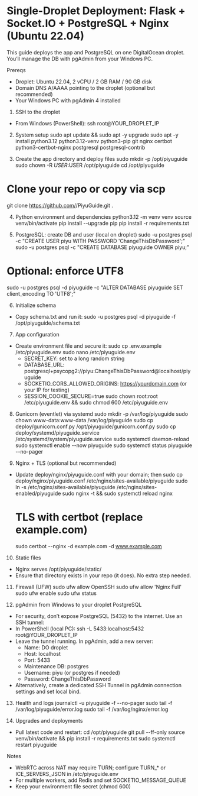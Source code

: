 # Single-Droplet Deployment: Flask + Socket.IO + PostgreSQL + Nginx (Ubuntu 22.04)

This guide deploys the app and PostgreSQL on one DigitalOcean droplet. You’ll manage the DB with pgAdmin from your Windows PC.

Prereqs
- Droplet: Ubuntu 22.04, 2 vCPU / 2 GB RAM / 90 GB disk
- Domain DNS A/AAAA pointing to the droplet (optional but recommended)
- Your Windows PC with pgAdmin 4 installed

1) SSH to the droplet
- From Windows (PowerShell):
  ssh root@YOUR_DROPLET_IP

2) System setup
  sudo apt update && sudo apt -y upgrade
  sudo apt -y install python3.12 python3.12-venv python3-pip git nginx certbot python3-certbot-nginx postgresql postgresql-contrib

3) Create the app directory and deploy files
  sudo mkdir -p /opt/piyuguide
  sudo chown -R $USER:$USER /opt/piyuguide
  cd /opt/piyuguide
  # Clone your repo or copy via scp
  git clone https://github.com/<you>/PiyuGuide.git .

4) Python environment and dependencies
  python3.12 -m venv venv
  source venv/bin/activate
  pip install --upgrade pip
  pip install -r requirements.txt

5) PostgreSQL: create DB and user (local on droplet)
  sudo -u postgres psql -c "CREATE USER piyu WITH PASSWORD 'ChangeThisDbPassword';"
  sudo -u postgres psql -c "CREATE DATABASE piyuguide OWNER piyu;"
  # Optional: enforce UTF8
  sudo -u postgres psql -d piyuguide -c "ALTER DATABASE piyuguide SET client_encoding TO 'UTF8';"

6) Initialize schema
- Copy schema.txt and run it:
  sudo -u postgres psql -d piyuguide -f /opt/piyuguide/schema.txt

7) App configuration
- Create environment file and secure it:
  sudo cp .env.example /etc/piyuguide.env
  sudo nano /etc/piyuguide.env
    - SECRET_KEY: set to a long random string
    - DATABASE_URL: postgresql+psycopg2://piyu:ChangeThisDbPassword@localhost/piyuguide
    - SOCKETIO_CORS_ALLOWED_ORIGINS: https://yourdomain.com (or your IP for testing)
    - SESSION_COOKIE_SECURE=true
  sudo chown root:root /etc/piyuguide.env && sudo chmod 600 /etc/piyuguide.env

8) Gunicorn (eventlet) via systemd
  sudo mkdir -p /var/log/piyuguide
  sudo chown www-data:www-data /var/log/piyuguide
  sudo cp deploy/gunicorn.conf.py /opt/piyuguide/gunicorn.conf.py
  sudo cp deploy/systemd/piyuguide.service /etc/systemd/system/piyuguide.service
  sudo systemctl daemon-reload
  sudo systemctl enable --now piyuguide
  sudo systemctl status piyuguide --no-pager

9) Nginx + TLS (optional but recommended)
- Update deploy/nginx/piyuguide.conf with your domain; then
  sudo cp deploy/nginx/piyuguide.conf /etc/nginx/sites-available/piyuguide
  sudo ln -s /etc/nginx/sites-available/piyuguide /etc/nginx/sites-enabled/piyuguide
  sudo nginx -t && sudo systemctl reload nginx
  # TLS with certbot (replace example.com)
  sudo certbot --nginx -d example.com -d www.example.com

10) Static files
- Nginx serves /opt/piyuguide/static/
- Ensure that directory exists in your repo (it does). No extra step needed.

11) Firewall (UFW)
  sudo ufw allow OpenSSH
  sudo ufw allow 'Nginx Full'
  sudo ufw enable
  sudo ufw status

12) pgAdmin from Windows to your droplet PostgreSQL
- For security, don’t expose PostgreSQL (5432) to the internet. Use an SSH tunnel:
- In PowerShell (local PC):
  ssh -L 5433:localhost:5432 root@YOUR_DROPLET_IP
- Leave the tunnel running. In pgAdmin, add a new server:
  - Name: DO droplet
  - Host: localhost
  - Port: 5433
  - Maintenance DB: postgres
  - Username: piyu (or postgres if needed)
  - Password: ChangeThisDbPassword
- Alternatively, create a dedicated SSH Tunnel in pgAdmin connection settings and set local bind.

13) Health and logs
  journalctl -u piyuguide -f --no-pager
  sudo tail -f /var/log/piyuguide/error.log
  sudo tail -f /var/log/nginx/error.log

14) Upgrades and deployments
- Pull latest code and restart:
  cd /opt/piyuguide
  git pull --ff-only
  source venv/bin/activate && pip install -r requirements.txt
  sudo systemctl restart piyuguide

Notes
- WebRTC across NAT may require TURN; configure TURN_* or ICE_SERVERS_JSON in /etc/piyuguide.env
- For multiple workers, add Redis and set SOCKETIO_MESSAGE_QUEUE
- Keep your environment file secret (chmod 600)
